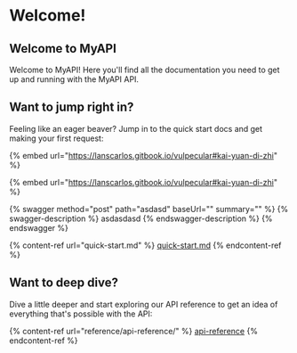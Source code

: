 # Welcome!

## Welcome to MyAPI

Welcome to MyAPI! Here you'll find all the documentation you need to get up and running with the MyAPI API.

## Want to jump right in?

Feeling like an eager beaver? Jump in to the quick start docs and get making your first request:

{% embed url="https://lanscarlos.gitbook.io/vulpecular#kai-yuan-di-zhi" %}

{% embed url="https://lanscarlos.gitbook.io/vulpecular#kai-yuan-di-zhi" %}

{% swagger method="post" path="asdasd" baseUrl="" summary="" %}
{% swagger-description %}
asdasdasd
{% endswagger-description %}
{% endswagger %}

{% content-ref url="quick-start.md" %}
[quick-start.md](quick-start.md)
{% endcontent-ref %}

## Want to deep dive?

Dive a little deeper and start exploring our API reference to get an idea of everything that's possible with the API:

{% content-ref url="reference/api-reference/" %}
[api-reference](reference/api-reference/)
{% endcontent-ref %}

